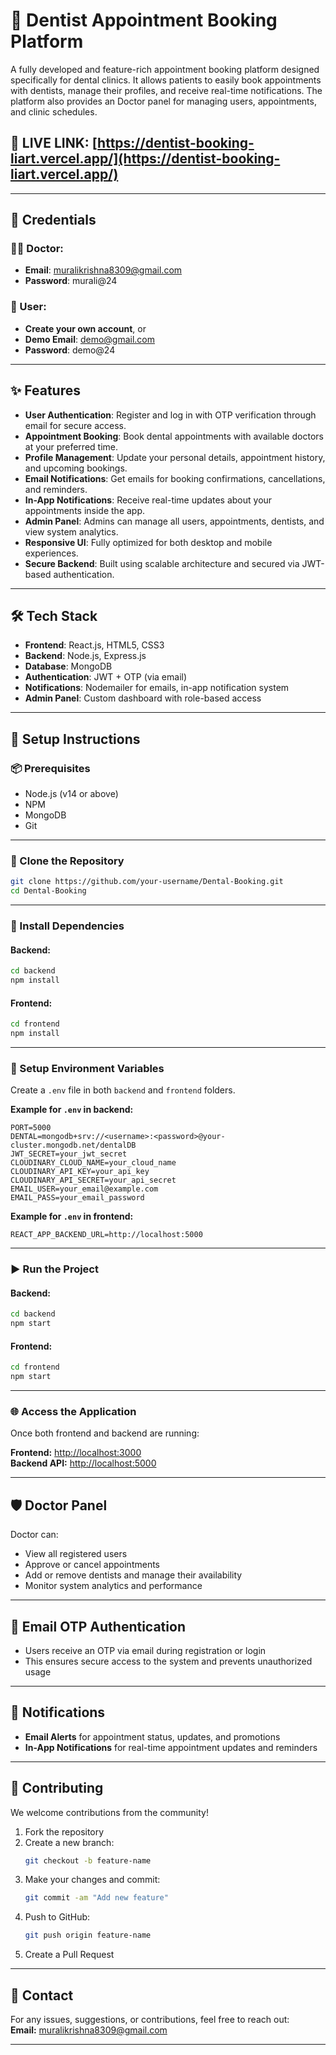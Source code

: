 
# 🦷 Dentist Appointment Booking Platform

A fully developed and feature-rich appointment booking platform designed specifically for dental clinics. It allows patients to easily book appointments with dentists, manage their profiles, and receive real-time notifications. The platform also provides an Doctor panel for managing users, appointments, and clinic schedules.

## 🔗 LIVE LINK: [https://dentist-booking-liart.vercel.app/](https://dentist-booking-liart.vercel.app/)

---

## 🧪 Credentials

### 👨‍⚕️ Doctor:
- **Email**: muralikrishna8309@gmail.com
- **Password**: murali@24

### 👤 User:
- **Create your own account**, or  
- **Demo Email**: demo@gmail.com  
- **Password**: demo@24

---

## ✨ Features

- **User Authentication**: Register and log in with OTP verification through email for secure access.
- **Appointment Booking**: Book dental appointments with available doctors at your preferred time.
- **Profile Management**: Update your personal details, appointment history, and upcoming bookings.
- **Email Notifications**: Get emails for booking confirmations, cancellations, and reminders.
- **In-App Notifications**: Receive real-time updates about your appointments inside the app.
- **Admin Panel**: Admins can manage all users, appointments, dentists, and view system analytics.
- **Responsive UI**: Fully optimized for both desktop and mobile experiences.
- **Secure Backend**: Built using scalable architecture and secured via JWT-based authentication.

---

## 🛠️ Tech Stack

- **Frontend**: React.js, HTML5, CSS3
- **Backend**: Node.js, Express.js
- **Database**: MongoDB
- **Authentication**: JWT + OTP (via email)
- **Notifications**: Nodemailer for emails, in-app notification system
- **Admin Panel**: Custom dashboard with role-based access

---

## 🚀 Setup Instructions

### 📦 Prerequisites
- Node.js (v14 or above)
- NPM
- MongoDB
- Git

---

### 📁 Clone the Repository

```bash
git clone https://github.com/your-username/Dental-Booking.git
cd Dental-Booking
```

---

### 🔧 Install Dependencies

#### Backend:
```bash
cd backend
npm install
```

#### Frontend:
```bash
cd frontend
npm install
```

---

### 📑 Setup Environment Variables

Create a `.env` file in both `backend` and `frontend` folders.

**Example for `.env` in backend:**
```env
PORT=5000
DENTAL=mongodb+srv://<username>:<password>@your-cluster.mongodb.net/dentalDB
JWT_SECRET=your_jwt_secret
CLOUDINARY_CLOUD_NAME=your_cloud_name
CLOUDINARY_API_KEY=your_api_key
CLOUDINARY_API_SECRET=your_api_secret
EMAIL_USER=your_email@example.com
EMAIL_PASS=your_email_password
```


**Example for `.env` in frontend:**
```env
REACT_APP_BACKEND_URL=http://localhost:5000

```

---

### ▶️ Run the Project

#### Backend:
```bash
cd backend
npm start
```

#### Frontend:
```bash
cd frontend
npm start
```

---

### 🌐 Access the Application

Once both frontend and backend are running:

**Frontend:** [http://localhost:3000](http://localhost:3000)  
**Backend API:** [http://localhost:5000](http://localhost:5000)

---

## 🛡️ Doctor Panel

Doctor can:
- View all registered users
- Approve or cancel appointments
- Add or remove dentists and manage their availability
- Monitor system analytics and performance

---

## 🔐 Email OTP Authentication

- Users receive an OTP via email during registration or login
- This ensures secure access to the system and prevents unauthorized usage

---

## 🔔 Notifications

- **Email Alerts** for appointment status, updates, and promotions
- **In-App Notifications** for real-time appointment updates and reminders

---

## 🤝 Contributing

We welcome contributions from the community!

1. Fork the repository  
2. Create a new branch:
   ```bash
   git checkout -b feature-name
   ```
3. Make your changes and commit:
   ```bash
   git commit -am "Add new feature"
   ```
4. Push to GitHub:
   ```bash
   git push origin feature-name
   ```
5. Create a Pull Request

---

## 📩 Contact

For any issues, suggestions, or contributions, feel free to reach out:  
**Email:** muralikrishna8309@gmail.com

---
